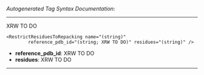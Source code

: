 _Autogenerated Tag Syntax Documentation:_

---
XRW TO DO

```
<RestrictResiduesToRepacking name="(string)"
        reference_pdb_id="(string; XRW TO DO)" residues="(string)" />
```

-   **reference_pdb_id**: XRW TO DO
-   **residues**: XRW TO DO

---
